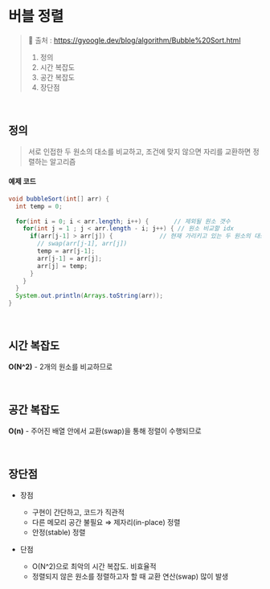 # 버블 정렬

> 🔗 출처 : https://gyoogle.dev/blog/algorithm/Bubble%20Sort.html
>
>
> 1. 정의
> 2. 시간 복잡도
> 3. 공간 복잡도
> 4. 장단점

<br/>

## 정의
> 서로 인접한 두 원소의 대소를 비교하고, 조건에 맞지 않으면 자리를 교환하면 정렬하는 알고리즘



#### 예제 코드
```java
void bubbleSort(int[] arr) {
  int temp = 0;
  
  for(int i = 0; i < arr.length; i++) {       // 제외될 원소 갯수
    for(int j = 1 ; j < arr.length - i; j++) { // 원소 비교할 idx
      if(arr[j-1] > arr[j]) {             // 현재 가리키고 있는 두 원소의 대소 비교하고 swap
        // swap(arr[j-1], arr[j])
        temp = arr[j-1];
        arr[j-1] = arr[j];
        arr[j] = temp;
      }
    }
  }
  System.out.println(Arrays.toString(arr));
}

```

<br/>

## 시간 복잡도
<b>O(N^2)</b> - 2개의 원소를 비교하므로

<br/>

## 공간 복잡도
<b>O(n)</b> - 주어진 배열 안에서 교환(swap)을 통해 정렬이 수행되므로

<br/>

## 장단점
* 장점
   * 구현이 간단하고, 코드가 직관적
   * 다른 메모리 공간 불필요 ⇒ 제자리(in-place) 정렬
   * 안정(stable) 정렬

* 단점
  * O(N^2)으로 최악의 시간 복잡도. 비효율적
  * 정렬되지 않은 원소를 정렬하고자 할 때 교환 연산(swap) 많이 발생
